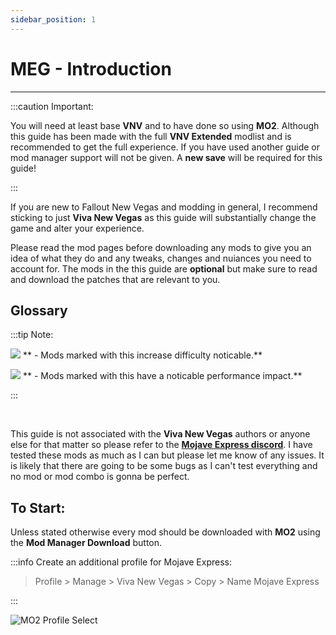 ```yaml
---
sidebar_position: 1
---
```


# MEG - Introduction

---

:::caution Important:

You will need at least base **VNV** and to have done so using **MO2**. Although this guide has been made with the full **VNV Extended** modlist and is recommended to get the full experience. If you have used another guide or mod manager support will not be given. A **new save** will be required for this guide!

:::

If you are new to Fallout New Vegas and modding in general, I recommend sticking to just **Viva New Vegas** as this guide will substantially change the game and alter your experience.

Please read the mod pages before downloading any mods to give you an idea of what they do and any tweaks, changes and nuiances you need to account for. The mods in the this guide are **optional** but make sure to read and download the patches that are relevant to you. 

## Glossary

:::tip Note:

![](../static/img/Difficulty.png) ** - Mods marked with this increase difficulty noticable.**

![](../static/img/Performance.png) ** - Mods marked with this have a noticable performance impact.**

:::

<br />

This guide is not associated with the **Viva New Vegas** authors or anyone else for that matter so please refer to the **[Mojave Express discord](https://discord.gg/6brK3Pb8gR)**. I have tested these mods as much as I can but please let me know of any issues. It is likely that there are going to be some bugs as I can't test everything and no mod or mod combo is gonna be perfect.

## To Start:

Unless stated otherwise every mod should be downloaded with **MO2** using the **Mod Manager Download** button.

:::info Create an additional profile for Mojave Express:

> Profile > Manage > Viva New Vegas > Copy > Name Mojave Express

:::


![MO2 Profile Select](../static/img/MO2NewProfile.png)

